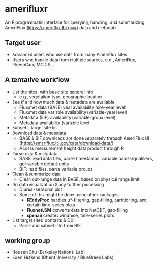 # amerifluxr
An R programmatic interface for querying, handling, and summarizing AmeriFlux (https://ameriflux.lbl.gov/) data and metadata.  

## Target user
- Advanced users who use data from many AmeriFlux sites
- Users who handle data from multiple sources, e.g., AmeriFlux, PhenoCam, MODIS...

## A tentative workflow
- List the sites, with basic site general info
  - e.g., vegetation type, geographic location
- See if and how much data & metadata are available
  - Flux/met data (BASE) year availability (site-year level)
  - Flux/met data variable availability (variable-year level)
  - Metadata (BIF) availability (variable-group level)
  - Metadata availability (variable level 
- Subset a target site list
- Download data & metadata
  - BASE & BIF downloads are done separately through AmeriFlux UI (https://ameriflux.lbl.gov/data/download-data/)
  - Access measurement height data product through R
- Parse data & metadata
  - BASE: read data files, parse timestamps, variable names/qualifiers, get variable default units
  - BIF: read files, parse variable groups 
- Clean & summarize data
  - Clean out-range data in BASE, based on physical range limit
- Do data visualization & any further processing 
  - Diurnal-seasonal plot
  - Some of this might be done using other packages
    - **REddyProc** handles u*-filtering, gap-filling, partitioning, and certain time-series plots 
    - **FluxnetLSM** converts data into NetCDF, gap-filling
    - **openair** creates windrose, time-series plots
- List target sites’ contacts & DOI
  - Parse and subset info from BIF

## working group
- Housen Chu (Berkeley National Lab)
- Koen Hufkens (Ghent University / BlueGreen Labs)
